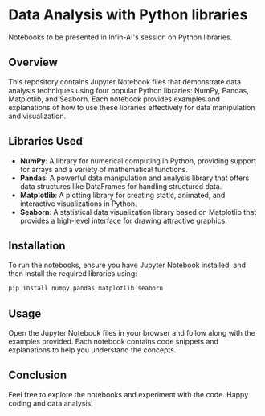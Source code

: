 # Data Analysis with Python libraries

Notebooks to be presented in Infin-AI's session on Python libraries.

## Overview
This repository contains Jupyter Notebook files that demonstrate data analysis techniques using four popular Python libraries: NumPy, Pandas, Matplotlib, and Seaborn.
Each notebook provides examples and explanations of how to use these libraries effectively for data manipulation and visualization.

## Libraries Used
- **NumPy**: A library for numerical computing in Python, providing support for arrays and a variety of mathematical functions.
- **Pandas**: A powerful data manipulation and analysis library that offers data structures like DataFrames for handling structured data.
- **Matplotlib**: A plotting library for creating static, animated, and interactive visualizations in Python.
- **Seaborn**: A statistical data visualization library based on Matplotlib that provides a high-level interface for drawing attractive graphics.

## Installation
To run the notebooks, ensure you have Jupyter Notebook installed, and then install the required libraries using:

```bash
pip install numpy pandas matplotlib seaborn
```
## Usage
Open the Jupyter Notebook files in your browser and follow along with the examples provided. Each notebook contains code snippets and explanations to help you understand the concepts.

## Conclusion
Feel free to explore the notebooks and experiment with the code. Happy coding and data analysis!
